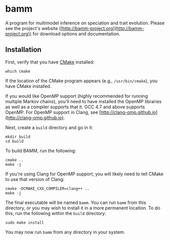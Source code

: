bamm
====

A program for multimodel inference on speciation and trait evolution.
Please see the project's website
([http://bamm-project.org](http://bamm-project.org))
for download options and documentation.

Installation
------------

First, verify that you have [CMake](http://www.cmake.org) installed:

    which cmake

If the location of the CMake program appears (e.g., `/usr/bin/cmake`),
you have CMake installed.

If you would like OpenMP support (highly recommended for running multiple
Markov chains), you'll need to have installed the OpenMP libraries as well as
a compiler supports that it. GCC 4.7 and above supports OpenMP.
For OpenMP support in Clang, see
[http://clang-omp.github.io](http://clang-omp.github.io).

Next, create a `build` directory and go in it:

    mkdir build
    cd build

To build BAMM, run the following:

    cmake ..
    make -j

If you're using Clang for OpenMP support, you will likely need to tell CMake
to use that version of Clang:

    cmake -DCMAKE_CXX_COMPILER=clang++ ..
    make -j

The final executable will be named `bamm`. You can run `bamm` from this
directory, or you may wish to install it in a more permanent location.
To do this, run the following within the `build` directory:

    sudo make install

You may now run `bamm` from any directory in your system.

